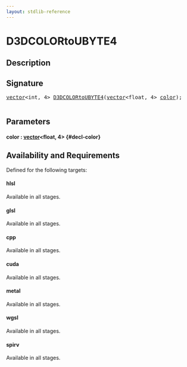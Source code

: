 ```yaml
---
layout: stdlib-reference
---
```


# D3DCOLORtoUBYTE4

## Description





## Signature 

<pre>
<a href="/stdlib-reference/types/vector/index">vector</a>&lt;<span class="code_keyword">int</span>, 4&gt; <a href="/stdlib-reference/global-decls/D3DCOLORtoUBYTE4">D3DCOLORtoUBYTE4</a>(<a href="/stdlib-reference/types/vector/index">vector</a>&lt;<span class="code_keyword">float</span>, 4&gt; <a href="/stdlib-reference/global-decls/D3DCOLORtoUBYTE4#decl-color" class="code_param">color</a>);

</pre>

## Parameters

#### color  : [vector](/stdlib-reference/types/vector/index)\<float, 4\> {#decl-color}

## Availability and Requirements

Defined for the following targets:

#### hlsl
Available in all stages.

#### glsl
Available in all stages.

#### cpp
Available in all stages.

#### cuda
Available in all stages.

#### metal
Available in all stages.

#### wgsl
Available in all stages.

#### spirv
Available in all stages.



